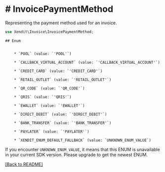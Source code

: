 # # InvoicePaymentMethod
Representing the payment method used for an invoice.

```php
use Xendit\Invoice\InvoicePaymentMethod;
```


    ## Enum

    
        * `POOL` (value: `'POOL'`)
    
        * `CALLBACK_VIRTUAL_ACCOUNT` (value: `'CALLBACK_VIRTUAL_ACCOUNT'`)
    
        * `CREDIT_CARD` (value: `'CREDIT_CARD'`)
    
        * `RETAIL_OUTLET` (value: `'RETAIL_OUTLET'`)
    
        * `QR_CODE` (value: `'QR_CODE'`)
    
        * `QRIS` (value: `'QRIS'`)
    
        * `EWALLET` (value: `'EWALLET'`)
    
        * `DIRECT_DEBIT` (value: `'DIRECT_DEBIT'`)
    
        * `BANK_TRANSFER` (value: `'BANK_TRANSFER'`)
    
        * `PAYLATER` (value: `'PAYLATER'`)
    
        * `XENDIT_ENUM_DEFAULT_FALLBACK` (value: `UNKNOWN_ENUM_VALUE`)

If you encounter `UNKNOWN_ENUM_VALUE`, it means that this ENUM is unavailable in your current SDK version. Please upgrade to get the newest ENUM.

[[Back to README]](../../README.md)
